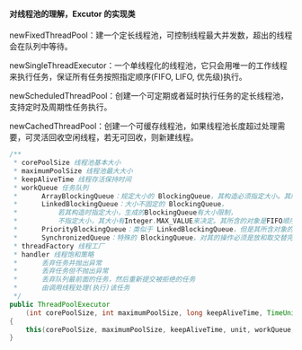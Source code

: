 #### 对线程池的理解，Excutor 的实现类

newFixedThreadPool：建一个定长线程池，可控制线程最大并发数，超出的线程会在队列中等待。

newSingleThreadExecutor：一个单线程化的线程池，它只会用唯一的工作线程来执行任务，保证所有任务按照指定顺序(FIFO, LIFO, 优先级)执行。

newScheduledThreadPool：创建一个可定期或者延时执行任务的定长线程池，支持定时及周期性任务执行。 

newCachedThreadPool：创建一个可缓存线程池，如果线程池长度超过处理需要，可灵活回收空闲线程，若无可回收，则新建线程。

```java
/**
 * corePoolSize 线程池基本大小
 * maximumPoolSize 线程池最大大小
 * keepAliveTime 线程存活保持时间
 * workQueue 任务队列
 * 		ArrayBlockingQueue：规定大小的 BlockingQueue，其构造必须指定大小。其所含的对象是FIFO顺序排序的。
 * 		LinkedBlockingQueue：大小不固定的 BlockingQueue，
 *			若其构造时指定大小，生成的BlockingQueue有大小限制，
 *			不指定大小，其大小有Integer.MAX_VALUE来决定。其所含的对象是FIFO顺序排序的。
 *      PriorityBlockingQueue：类似于 LinkedBlockingQueue，但是其所含对象的排序不是FIFO，而是依据对象的自然顺序或者构造函数的Comparator决定。
 * 		SynchronizedQueue：特殊的 BlockingQueue，对其的操作必须是放和取交替完成。
 * threadFactory 线程工厂
 * handler 线程饱和策略
 * 		丢弃任务并抛出异常
 * 		丢弃任务但不抛出异常
 * 		丢弃队列最前面的任务，然后重新提交被拒绝的任务
 * 		由调用线程处理(执行)该任务
 */
public ThreadPoolExecutor
    (int corePoolSize, int maximumPoolSize, long keepAliveTime, TimeUnit unit, BlockingQueue<Runnable> workQueue) 
{
    this(corePoolSize, maximumPoolSize, keepAliveTime, unit, workQueue, Executors.defaultThreadFactory(), defaultHandler);
}
```

